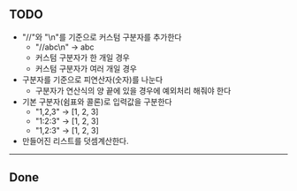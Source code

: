 ## TODO
* "//"와 "\n"를 기준으로 커스텀 구분자를 추가한다
    * "//abc\n" -> abc
    * 커스텀 구분자가 한 개일 경우
    * 커스텀 구분자가 여러 개일 경우
* 구분자를 기준으로 피연산자(숫자)를 나눈다
    * 구분자가 연산식의 양 끝에 있을 경우에 예외처리 해줘야 한다
* 기본 구분자(쉼표와 콜론)로 입력값을 구분한다
    * "1,2,3" -> [1, 2, 3]
    * "1:2:3" -> [1, 2, 3]
    * "1,2:3" -> [1, 2, 3]
* 만들어진 리스트를 덧셈계산한다.


----
## Done
